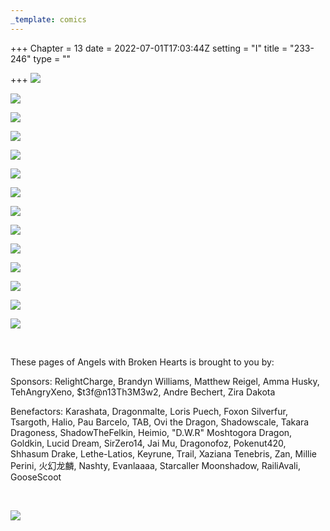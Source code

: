 ```yaml
---
_template: comics
---
```


+++
Chapter = 13
date = 2022-07-01T17:03:44Z
setting = "I"
title = "233-246"
type = ""

+++
![](/uploads/v-1.jpg)

![](/uploads/v-2.jpg)

![](/uploads/v-3.jpg)

![](/uploads/v-4.jpg)

![](/uploads/v-5.jpg)

![](/uploads/v-6.jpg)

![](/uploads/v-7.jpg)

![](/uploads/v-8.jpg)

![](/uploads/v-9.jpg)

![](/uploads/v-10.jpg)

![](/uploads/v-11.jpg)

![](/uploads/v-12.jpg)

![](/uploads/v-13.jpg)

![](/uploads/v-14.jpg)

<br>

<p align="left">These pages of Angels with Broken Hearts is brought to you by:</p>

<p align="left">Sponsors: RelightCharge, Brandyn Williams, Matthew Reigel, Amma Husky, TehAngryXeno, $t3f@n13Th3M3w2, Andre Bechert, Zira Dakota </p>

<p align="left">Benefactors: Karashata, Dragonmalte, Loris Puech, Foxon Silverfur, Tsargoth, Halio, Pau Barcelo, TAB, Ovi the Dragon, Shadowscale, Takara Dragoness, ShadowTheFelkin, Heimio, "D.W.R" Moshtogora Dragon, Goldkin, Lucid Dream, SirZero14, Jai Mu, Dragonofoz, Pokenut420, Shhasum Drake, Lethe-Latios, Keyrune, Trail, Xaziana Tenebris, Zan, Millie Perini, 火幻龙麟, Nashty, Evanlaaaa, Starcaller Moonshadow, RailiAvali, GooseScoot </p> <br>

[![](/uploads/patreon-banner-3.jpg)](http://patreon.com/mbsaunders)
